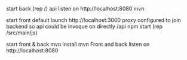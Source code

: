 start back (rep /) api listen on http://localhost:8080
mvn

start front default launch http://localhost:3000  proxy configured to join backend so api could be invoque on directly /api
npm start (rep /src/main/js)

start front & back 
mvn install 
mvn 
Front and back listen on http://localhost:8080